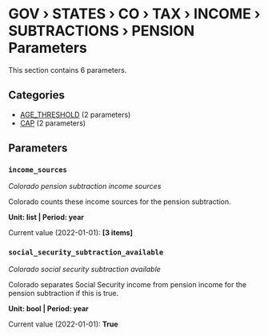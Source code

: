 # GOV › STATES › CO › TAX › INCOME › SUBTRACTIONS › PENSION Parameters

This section contains 6 parameters.

## Categories

- [AGE_THRESHOLD](age_threshold/index.md) (2 parameters)
- [CAP](cap/index.md) (2 parameters)

## Parameters

### `income_sources`
*Colorado pension subtraction income sources*

Colorado counts these income sources for the pension subtraction.

**Unit: list | Period: year**

Current value (2022-01-01): **[3 items]**


### `social_security_subtraction_available`
*Colorado social security subtraction available*

Colorado separates Social Security income from pension income for the pension subtraction if this is true.

**Unit: bool | Period: year**

Current value (2022-01-01): **True**

